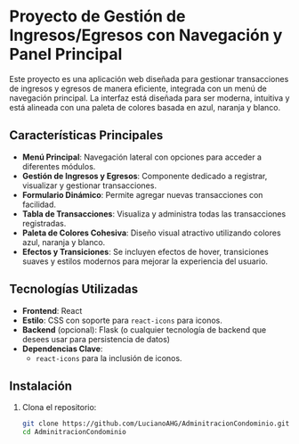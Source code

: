 # Proyecto de Gestión de Ingresos/Egresos con Navegación y Panel Principal

Este proyecto es una aplicación web diseñada para gestionar transacciones de ingresos y egresos de manera eficiente, integrada con un menú de navegación principal. La interfaz está diseñada para ser moderna, intuitiva y está alineada con una paleta de colores basada en azul, naranja y blanco.

## Características Principales

- **Menú Principal**: Navegación lateral con opciones para acceder a diferentes módulos.
- **Gestión de Ingresos y Egresos**: Componente dedicado a registrar, visualizar y gestionar transacciones.
- **Formulario Dinámico**: Permite agregar nuevas transacciones con facilidad.
- **Tabla de Transacciones**: Visualiza y administra todas las transacciones registradas.
- **Paleta de Colores Cohesiva**: Diseño visual atractivo utilizando colores azul, naranja y blanco.
- **Efectos y Transiciones**: Se incluyen efectos de hover, transiciones suaves y estilos modernos para mejorar la experiencia del usuario.

## Tecnologías Utilizadas

- **Frontend**: React
- **Estilo**: CSS con soporte para `react-icons` para iconos.
- **Backend** (opcional): Flask (o cualquier tecnología de backend que desees usar para persistencia de datos)
- **Dependencias Clave**:
  - `react-icons` para la inclusión de iconos.

## Instalación

1. Clona el repositorio:

   ```bash
   git clone https://github.com/LucianoAHG/AdminitracionCondominio.git
   cd AdminitracionCondominio
